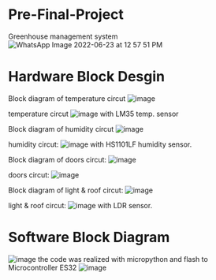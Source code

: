 # Pre-Final-Project
Greenhouse management system
![WhatsApp Image 2022-06-23 at 12 57 51 PM](https://user-images.githubusercontent.com/73634261/175272925-f5b1eaa2-118c-4e1c-b233-37ccb38f8fcc.jpeg)


# Hardware Block Desgin 
Block diagram of temperature circut
![image](https://user-images.githubusercontent.com/73634261/175269862-90b475a6-8e24-46fb-9d90-c7ade49ac903.png)

temperature circut
![image](https://user-images.githubusercontent.com/73634261/175270492-c22f5cea-cabf-4b46-bead-4fdc63b45310.png)
with LM35 temp. sensor

Block diagram of humidity circut
![image](https://user-images.githubusercontent.com/73634261/175270671-2b36b66a-a763-4554-946d-c03628ac59ca.png)

humidity circut:
![image](https://user-images.githubusercontent.com/73634261/175270750-979a1c87-4378-41a9-8a59-505cc7fd42f4.png)
with HS1101LF humidity sensor.

Block diagram of doors circut:
![image](https://user-images.githubusercontent.com/73634261/175271042-d2ff75fb-395a-4665-a565-4422aa0eae7f.png)

doors circut:
![image](https://user-images.githubusercontent.com/73634261/175271200-f0d69acb-65db-4cf7-b88d-28ced97384f5.png)

Block diagram of light & roof circut:
![image](https://user-images.githubusercontent.com/73634261/175271367-d014df2a-e53a-4dd5-9ecc-ce4c9ce405fc.png)

light & roof circut:
![image](https://user-images.githubusercontent.com/73634261/175271440-70fff0d8-0145-478b-80d2-fd143deac42a.png)
with LDR sensor.

# Software Block Diagram
![image](https://user-images.githubusercontent.com/73634261/175271622-9b3214ca-0b53-42d0-92ab-5e80e0fe2d9f.png)
the code was realized with micropython and flash to Microcontroller ES32
![image](https://user-images.githubusercontent.com/73634261/175271985-9cb8c438-19bd-4066-acd3-5ada45544954.png)


